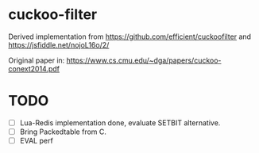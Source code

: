 # cuckoo-filter

Derived implementation from https://github.com/efficient/cuckoofilter 
and https://jsfiddle.net/nojoL16o/2/

Original paper in: https://www.cs.cmu.edu/~dga/papers/cuckoo-conext2014.pdf

# TODO
- [ ] Lua-Redis implementation done, evaluate SETBIT alternative.
- [ ] Bring Packedtable from C.
- [ ] EVAL perf 
